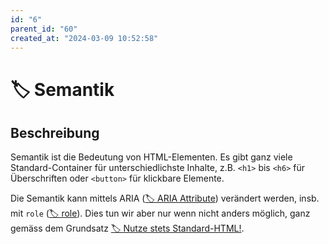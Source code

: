 ```yaml
---
id: "6"
parent_id: "60"
created_at: "2024-03-09 10:52:58"
---
```


# 🏷️ Semantik

## Beschreibung

Semantik ist die Bedeutung von HTML-Elementen. Es gibt ganz viele Standard-Container für unterschiedlichste Inhalte, z.B. `<h1>` bis `<h6>` für Überschriften oder `<button>` für klickbare Elemente.

Die Semantik kann mittels ARIA ([🏷️ ARIA Attribute](/de/tags/aria-attribute)) verändert werden, insb. mit `role` ([🏷️ role](/de/tags/role)). Dies tun wir aber nur wenn nicht anders möglich, ganz gemäss dem Grundsatz [🏷️ Nutze stets Standard-HTML!](/de/tags/nutze-stets-standard-html).
